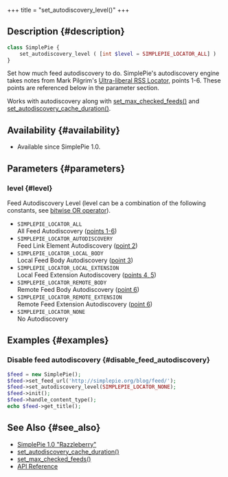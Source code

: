 +++
title = "set_autodiscovery_level()"
+++

## Description {#description}

```php
class SimplePie {
    set_autodiscovery_level ( [int $level = SIMPLEPIE_LOCATOR_ALL] )
}
```

Set how much feed autodiscovery to do. SimplePie's autodiscovery engine takes notes from Mark Pilgrim's [Ultra-liberal RSS Locator](http://web.archive.org/web/20110607232437/http://diveintomark.org/archives/2002/08/15/ultraliberal_rss_locator), points 1-6. These points are referenced below in the parameter section.

Works with autodiscovery along with [set_max_checked_feeds()](@/wiki/reference/simplepie/set_max_checked_feeds.md) and [set_autodiscovery_cache_duration()](@/wiki/reference/simplepie/set_autodiscovery_cache_duration.md).

## Availability {#availability}

- Available since SimplePie 1.0.

## Parameters {#parameters}

### level {#level}

Feed Autodiscovery Level (level can be a combination of the following constants, see [bitwise OR operator](http://us.php.net/manual/en/language.operators.bitwise.php)).

- `SIMPLEPIE_LOCATOR_ALL`  
  All Feed Autodiscovery ([points 1-6](http://web.archive.org/web/20110607232437/http://diveintomark.org/archives/2002/08/15/ultraliberal_rss_locator))
- `SIMPLEPIE_LOCATOR_AUTODISCOVERY`  
  Feed Link Element Autodiscovery ([point 2](http://web.archive.org/web/20110607232437/http://diveintomark.org/archives/2002/08/15/ultraliberal_rss_locator))
- `SIMPLEPIE_LOCATOR_LOCAL_BODY`  
  Local Feed Body Autodiscovery ([point 3](http://web.archive.org/web/20110607232437/http://diveintomark.org/archives/2002/08/15/ultraliberal_rss_locator))
- `SIMPLEPIE_LOCATOR_LOCAL_EXTENSION`  
  Local Feed Extension Autodiscovery ([points 4, 5](http://web.archive.org/web/20110607232437/http://diveintomark.org/archives/2002/08/15/ultraliberal_rss_locator))
- `SIMPLEPIE_LOCATOR_REMOTE_BODY`  
  Remote Feed Body Autodiscovery ([point 6](http://web.archive.org/web/20110607232437/http://diveintomark.org/archives/2002/08/15/ultraliberal_rss_locator))
- `SIMPLEPIE_LOCATOR_REMOTE_EXTENSION`  
  Remote Feed Extension Autodiscovery ([point 6](http://web.archive.org/web/20110607232437/http://diveintomark.org/archives/2002/08/15/ultraliberal_rss_locator))
- `SIMPLEPIE_LOCATOR_NONE`  
  No Autodiscovery

## Examples {#examples}

### Disable feed autodiscovery {#disable_feed_autodiscovery}

```php
$feed = new SimplePie();
$feed->set_feed_url('http://simplepie.org/blog/feed/');
$feed->set_autodiscovery_level(SIMPLEPIE_LOCATOR_NONE);
$feed->init();
$feed->handle_content_type();
echo $feed->get_title();
```

## See Also {#see_also}

<div id="plugin__backlinks">

- [SimplePie 1.0 "Razzleberry"](@/wiki/misc/release_notes/simplepie_1.0.md)
- [set_autodiscovery_cache_duration()](@/wiki/reference/simplepie/set_autodiscovery_cache_duration.md)
- [set_max_checked_feeds()](@/wiki/reference/simplepie/set_max_checked_feeds.md)
- [API Reference](@/wiki/reference/_index.md)

</div>
